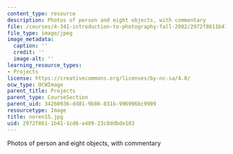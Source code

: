 ```yaml
---
content_type: resource
description: Photos of person and eight objects, with commentary
file: /courses/4-341-introduction-to-photography-fall-2002/2972f8611b411cd6a48923c8ddbde183_noren15.jpg
file_type: image/jpeg
image_metadata:
  caption: ''
  credit: ''
  image-alt: ''
learning_resource_types:
- Projects
license: https://creativecommons.org/licenses/by-nc-sa/4.0/
ocw_type: OCWImage
parent_title: Projects
parent_type: CourseSection
parent_uid: 34260936-dd81-9b86-831b-996996bc9909
resourcetype: Image
title: noren15.jpg
uid: 2972f861-1b41-1cd6-a489-23c8ddbde183
---
```

Photos of person and eight objects, with commentary